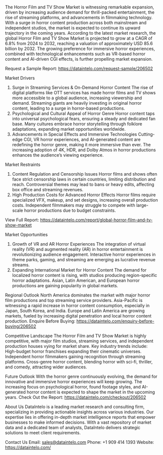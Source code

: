 The Horror Film and TV Show Market is witnessing remarkable expansion, driven by increasing audience demand for thrill-packed entertainment, the rise of streaming platforms, and advancements in filmmaking technology. With a surge in horror content production across both mainstream and independent studios, the market is expected to continue its upward trajectory in the coming years.
According to the latest market research, the global Horror Film and TV Show Market is projected to grow at a CAGR of 6.8% from 2024 to 2032, reaching a valuation of approximately USD 85.6 billion by 2032. The growing preference for immersive horror experiences, combined with technological enhancements such as VR-based horror content and AI-driven CGI effects, is further propelling market expansion.

Request a Sample Report: https://dataintelo.com/request-sample/206502

Market Drivers
1. Surge in Streaming Services & On-Demand Horror Content
The rise of digital platforms like OTT services has made horror films and TV shows more accessible to a global audience, increasing viewership and demand.
Streaming giants are heavily investing in original horror content, leading to a surge in horror-based productions.
2. Psychological and Cultural Appeal of Horror Genre
Horror content taps into universal psychological fears, ensuring a steady and dedicated fan base.
Many cultures embrace horror storytelling through folklore adaptations, expanding market opportunities worldwide.
3. Advancements in Special Effects and Immersive Technologies
Cutting-edge CGI, VR horror experiences, and AI-generated content are redefining the horror genre, making it more immersive than ever.
The increasing adoption of 4K, HDR, and Dolby Atmos in horror productions enhances the audience’s viewing experience.

Market Restraints
1. Content Regulation and Censorship Issues
Horror films and shows often face strict censorship laws in certain countries, limiting distribution and reach.
Controversial themes may lead to bans or heavy edits, affecting box office and streaming revenues.
2. High Production Costs for Advanced Horror Effects
Horror films require specialized VFX, makeup, and set designs, increasing overall production costs.
Independent filmmakers may struggle to compete with large-scale horror productions due to budget constraints.

View Full Report: https://dataintelo.com/report/global-horror-film-and-tv-show-market

Market Opportunities
1. Growth of VR and AR Horror Experiences
The integration of virtual reality (VR) and augmented reality (AR) in horror entertainment is revolutionizing audience engagement.
Interactive horror experiences in theme parks, gaming, and streaming are emerging as lucrative revenue streams.
2. Expanding International Market for Horror Content
The demand for localized horror content is rising, with studios producing region-specific horror adaptations.
Asian, Latin American, and European horror productions are gaining popularity in global markets.

Regional Outlook
North America dominates the market with major horror film productions and top streaming service providers.
Asia-Pacific is witnessing a rapid increase in horror content consumption, especially in Japan, South Korea, and India.
Europe and Latin America are growing markets, fueled by increasing digital penetration and local horror content production.
Enquire Before Buying: https://dataintelo.com/enquiry-before-buying/206502

Competitive Landscape
The Horror Film and TV Show Market is highly competitive, with major film studios, streaming services, and independent production houses vying for market share. Key industry trends include:
High-budget horror franchises expanding their cinematic universes.
Independent horror filmmakers gaining recognition through streaming platforms.
Cross-genre horror content, blending horror with sci-fi, thriller, and comedy, attracting wider audiences.

Future Outlook
With the horror genre continuously evolving, the demand for innovative and immersive horror experiences will keep growing. The increasing focus on psychological horror, found footage styles, and AI-generated horror content is expected to shape the market in the upcoming years.
Check Out the Report: https://dataintelo.com/checkout/206502

About Us
DataIntelo is a leading market research and consulting firm, specializing in providing actionable insights across various industries. Our expertise lies in offering in-depth market intelligence reports that empower businesses to make informed decisions. With a vast repository of market data and a dedicated team of analysts, DataIntelo delivers strategic solutions to meet client requirements.

Contact Us
Email: sales@dataintelo.com
Phone: +1 909 414 1393
Website: https://dataintelo.com/
 
 
 
 

